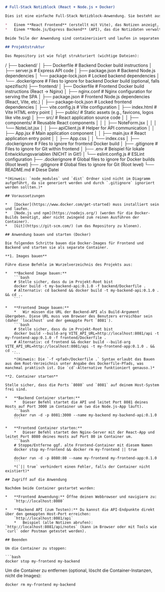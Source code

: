```markdown
# Full-Stack Notizblock (React + Node.js + Docker)

Dies ist eine einfache Full-Stack Notizblock-Anwendung. Sie besteht aus:

*   Einem **React Frontend** (erstellt mit Vite), das Notizen anzeigt, hinzufügt, bearbeitet und löscht.
*   Einem **Node.js/Express Backend** (API), das die Notizdaten verwaltet (in diesem Beispiel im Arbeitsspeicher).

Beide Teile der Anwendung sind containerisiert und laufen in separaten Docker-Containern.

## Projektstruktur

Das Repository ist wie folgt strukturiert (wichtige Dateien):

```
/
├── backend/
│   ├── Dockerfile        # Backend Docker build instructions
│   ├── server.js         # Express API code
│   ├── package.json      # Backend Node.js dependencies
│   └── package-lock.json # Locked backend dependencies
│   └── .dockerignore     # Files to ignore for backend Docker build (optional, falls spezifisch)
├── frontend/
│   ├── Dockerfile        # Frontend Docker build instructions (React -> Nginx)
│   ├── nginx.conf        # Nginx configuration for serving the SPA
│   ├── package.json      # Frontend Node.js dependencies (React, Vite, etc.)
│   ├── package-lock.json # Locked frontend dependencies
│   ├── vite.config.js    # Vite configuration
│   ├── index.html        # Vite HTML entry point
│   ├── public/           # Static assets (e.g., favicons, logos like vite.svg)
│   ├── src/              # React application source code
│   │   ├── components/   # Reusable React components
│   │   │   ├── NoteForm.jsx
│   │   │   └── NoteList.jsx
│   │   ├── apiClient.js  # Helper for API communication
│   │   ├── App.jsx       # Main application component
│   │   ├── main.jsx      # React application entry point
│   │   ├── App.css
│   │   └── index.css
│   ├── .dockerignore     # Files to ignore for frontend Docker build
│   ├── .gitignore        # Files to ignore for Git within frontend
│   ├── .env              # Beispiel für lokale Entwicklungsvariablen (NICHT in Git!)
│   └── eslint.config.js  # ESLint configuration
├── .dockerignore         # Global files to ignore for Docker builds (Root level)
├── .gitignore            # Global files to ignore for Git (Root level)
└── README.md             # Diese Datei
```
*(Hinweis: `node_modules` und `dist` Ordner sind nicht im Diagramm aufgeführt, da sie generiert werden und durch `.gitignore` ignoriert werden sollten.)*

## Voraussetzungen

*   [Docker](https://www.docker.com/get-started) muss installiert sein und laufen.
*   [Node.js und npm](https://nodejs.org/) (werden für die Docker-Builds benötigt, aber nicht zwingend zum reinen Ausführen der Container).
*   [Git](https://git-scm.com/) (um das Repository zu klonen).

## Anwendung bauen und starten (Docker)

Die folgenden Schritte bauen die Docker-Images für Frontend und Backend und starten sie als separate Container.

**1. Images bauen**

Führe diese Befehle im Wurzelverzeichnis des Projekts aus:

*   **Backend Image bauen:**
    ```bash
    # Stelle sicher, dass du im Projekt-Root bist
    docker build -t my-backend-api:0.1.0 -f backend/Dockerfile .
    # Alternativ: cd backend && docker build -t my-backend-api:0.1.0 . && cd ..
    ```

*   **Frontend Image bauen:**
    *   Wir müssen die URL der Backend-API als Build-Argument übergeben. Diese URL muss vom Browser des Benutzers erreichbar sein (daher `localhost` und der gemappte Port `8081`).
    ```bash
    # Stelle sicher, dass du im Projekt-Root bist
    docker build --build-arg VITE_API_URL=http://localhost:8081/api -t my-frontend-app:0.1.0 -f frontend/Dockerfile .
    # Alternativ: cd frontend && docker build --build-arg VITE_API_URL=http://localhost:8081/api -t my-frontend-app:0.1.0 . && cd ..
    ```
    *(Hinweis: Die `-f <pfad>/Dockerfile .` Syntax erlaubt das Bauen aus dem Root-Verzeichnis unter Angabe des Dockerfile-Pfads, was manchmal praktisch ist. Die `cd`-Alternative funktioniert genauso.)*

**2. Container starten**

Stelle sicher, dass die Ports `8080` und `8081` auf deinem Host-System frei sind.

*   **Backend Container starten:**
    *   Dieser Befehl startet die API und leitet Port 8081 deines Hosts auf Port 3000 im Container um (wo die Node.js-App läuft).
    ```bash
    docker run -d -p 8081:3000 --name my-backend my-backend-api:0.1.0
    ```

*   **Frontend Container starten:**
    *   Dieser Befehl startet den Nginx-Server mit der React-App und leitet Port 8080 deines Hosts auf Port 80 im Container um.
    ```bash
    # Stoppe/Entferne ggf. alte Frontend-Container mit diesem Namen
    docker stop my-frontend && docker rm my-frontend || true

    docker run -d -p 8080:80 --name my-frontend my-frontend-app:0.1.0
    ```
    *(`|| true` verhindert einen Fehler, falls der Container nicht existiert)*

## Zugriff auf die Anwendung

Nachdem beide Container gestartet wurden:

*   **Frontend Anwendung:** Öffne deinen Webbrowser und navigiere zu:
    `http://localhost:8080`

*   **Backend API (zum Testen):** Du kannst die API-Endpunkte direkt über den gemappten Host-Port erreichen:
    `http://localhost:8081/api`
    *   Beispiel (alle Notizen abrufen): `http://localhost:8081/api/notes` (kann im Browser oder mit Tools wie `curl` oder Postman getestet werden).

## Beenden

Um die Container zu stoppen:

```bash
docker stop my-frontend my-backend
```

Um die Container zu entfernen (optional, löscht die Container-Instanzen, nicht die Images):

```bash
docker rm my-frontend my-backend
```
```
